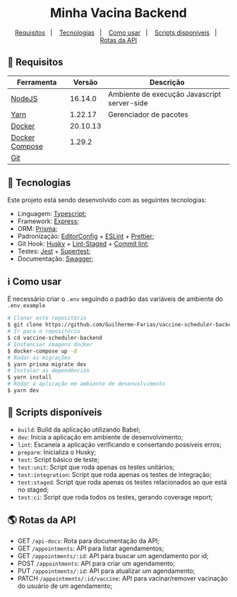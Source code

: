 <h1 align="center">
  Minha Vacina Backend
</h1>

<p align="center">
  <a href="#memo-requisitos">Requisitos</a>&nbsp;&nbsp;&nbsp;|&nbsp;&nbsp;&nbsp;
  <a href="#rocket-tecnologias">Tecnologias</a>&nbsp;&nbsp;&nbsp;|&nbsp;&nbsp;&nbsp;
  <a href="#information_source-como-usar">Como usar</a>&nbsp;&nbsp;&nbsp;|&nbsp;&nbsp;&nbsp;
  <a href="#scroll-scripts-disponíveis">Scripts disponíveis</a>&nbsp;&nbsp;&nbsp;|&nbsp;&nbsp;&nbsp;
  <a href="#earth_americas-rotas-da-api">Rotas da API</a>
</p>


## :memo: Requisitos

| Ferramenta| Versão  | Descrição                                    |
|-----------|---------|----------------------------------------------|
| [NodeJS](https://nodejs.org/en/)              | 16.14.0 | Ambiente de execução Javascript server-side  |
| [Yarn](https://yarnpkg.com/)                 | 1.22.17 | Gerenciador de pacotes                   |
| [Docker](https://www.docker.com/)           | 20.10.13 | |
| [Docker Compose](https://www.docker.com/)           | 1.29.2 | |
| [Git](https://git-scm.com/)           | | |


## :rocket: Tecnologias

Este projeto está sendo desenvolvido com as seguintes tecnologias:

-  Linguagem: [Typescript](https://www.typescriptlang.org/);
-  Framework: [Express](https://expressjs.com/);
-  ORM: [Prisma](https://www.prisma.io/);
-  Padronização: [EditorConfig](https://editorconfig.org/) + [ESLint](https://eslint.org/) + [Prettier](https://prettier.io/);
-  Git Hook: [Husky](https://typicode.github.io/husky/#/) + [Lint-Staged](https://github.com/okonet/lint-staged) + [Commit lint](https://commitlint.js.org/#/);
-  Testes: [Jest](https://jestjs.io/) + [Supertest](https://github.com/visionmedia/supertest);
-  Documentação: [Swagger](https://swagger.io/);

## :information_source: Como usar

É necessário criar o ```.env``` seguindo o padrão das variáveis de ambiente do ```.env.example```

```bash
# Clonar este repositório
$ git clone https://github.com/Guilherme-Farias/vaccine-scheduler-backend
# Ir para o repositório
$ cd vaccine-scheduler-backend
# Instanciar imagens docker
$ docker-compose up -d
# Rodar as migrações
$ yarn prisma migrate dev
# Instalar as dependências
$ yarn install
# Rodar a aplicação em ambiente de desenvolvimento
$ yarn dev
```
## :scroll: Scripts disponíveis


- `build`: Build da aplicação utilizando Babel;
- `dev`: Inicia a aplicação em ambiente de desenvolvimento;
- `lint`:  Escaneia a aplicação verificando e consertando possíveis erros;
- `prepare`: Inicializa o Husky;
- `test`: Script básico de teste;
- `test:unit`: Script que roda apenas os testes unitários;
- `test:integration`: Script que roda apenas os testes de integração;
- `test:staged`: Script que roda apenas os testes relacionados ao que está no staged;
- `test:ci`: Script que roda todos os testes, gerando coverage report;

## :earth_americas: Rotas da API
- GET `/api-docs`: Rota para documentação da API;
- GET `/appointments`: API para listar agendamentos;
- GET `/appointments/:id`: API para buscar um agendamento por id;
- POST `/appointments`: API para criar um agendamento;
- PUT `/appointments/:id`: API para atualizar um agendamento;
- PATCH `/appointments/:id/vaccine`: API para vacinar/remover vacinação do usuário de um agendamento;


